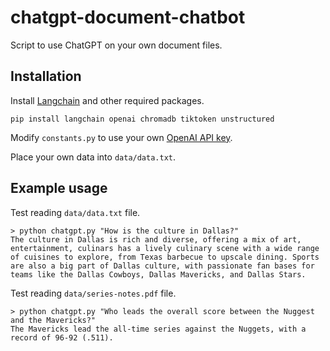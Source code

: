 # chatgpt-document-chatbot

Script to use ChatGPT on your own document files.

## Installation

Install [Langchain](https://github.com/hwchase17/langchain) and other required packages.
```
pip install langchain openai chromadb tiktoken unstructured
```
Modify `constants.py` to use your own [OpenAI API key](https://platform.openai.com/account/api-keys).

Place your own data into `data/data.txt`.

## Example usage
Test reading `data/data.txt` file.
```
> python chatgpt.py "How is the culture in Dallas?"
The culture in Dallas is rich and diverse, offering a mix of art, entertainment, culinars has a lively culinary scene with a wide range of cuisines to explore, from Texas barbecue to upscale dining. Sports are also a big part of Dallas culture, with passionate fan bases for teams like the Dallas Cowboys, Dallas Mavericks, and Dallas Stars.
```

Test reading `data/series-notes.pdf` file.
```
> python chatgpt.py "Who leads the overall score between the Nuggest and the Mavericks?"
The Mavericks lead the all-time series against the Nuggets, with a record of 96-92 (.511).
```